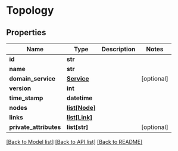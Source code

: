 # Topology

## Properties
Name | Type | Description | Notes
------------ | ------------- | ------------- | -------------
**id** | **str** |  | 
**name** | **str** |  | 
**domain_service** | [**Service**](Service.md) |  | [optional] 
**version** | **int** |  | 
**time_stamp** | **datetime** |  | 
**nodes** | [**list[Node]**](Node.md) |  | 
**links** | [**list[Link]**](Link.md) |  | 
**private_attributes** | **list[str]** |  | [optional] 

[[Back to Model list]](../README.md#documentation-for-models) [[Back to API list]](../README.md#documentation-for-api-endpoints) [[Back to README]](../README.md)

